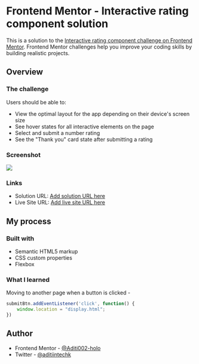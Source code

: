 # Frontend Mentor - Interactive rating component solution

This is a solution to the [Interactive rating component challenge on Frontend Mentor](https://www.frontendmentor.io/challenges/interactive-rating-component-koxpeBUmI). Frontend Mentor challenges help you improve your coding skills by building realistic projects. 

## Overview

### The challenge

Users should be able to:

- View the optimal layout for the app depending on their device's screen size
- See hover states for all interactive elements on the page
- Select and submit a number rating
- See the "Thank you" card state after submitting a rating

### Screenshot

![](./screenshot.jpg)


### Links

- Solution URL: [Add solution URL here](https://your-solution-url.com)
- Live Site URL: [Add live site URL here](https://your-live-site-url.com)

## My process

### Built with

- Semantic HTML5 markup
- CSS custom properties
- Flexbox

### What I learned

Moving to another page when a button is clicked -

```js
submitBtn.addEventListener('click', function() {
    window.location = "display.html";
})
```

## Author

- Frontend Mentor - [@Aditi002-holo](https://www.frontendmentor.io/profile/Aditi002-holo)
- Twitter - [@aditiintechk](https://twitter.com/aditiintechk)
